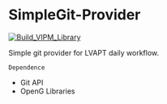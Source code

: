 # SimpleGit-Provider

[![Build_VIPM_Library](https://github.com/LV-APT/SimpleGit-Provider/actions/workflows/Build_VIPM_Library.yml/badge.svg)](https://github.com/LV-APT/SimpleGit-Provider/actions/workflows/Build_VIPM_Library.yml)

Simple git provider for LVAPT daily workflow.

`Dependence`

- Git API
- OpenG Libraries
